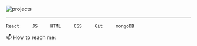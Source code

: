 
![projects](https://github.com/Ragna-A4/Ragna-A4/assets/116175835/82c8be4f-9d8f-4dad-beb5-4bcd5659f1ca)

____

``` React ``` &nbsp; &nbsp; &nbsp; &nbsp; ``` JS ``` &nbsp; &nbsp; &nbsp; &nbsp; ``` HTML ``` &nbsp; &nbsp; &nbsp; &nbsp; ``` CSS ``` &nbsp; &nbsp; &nbsp; &nbsp; ``` Git ``` &nbsp; &nbsp; &nbsp; &nbsp; ``` mongoDB ```   

  
📫 How to reach me: 



